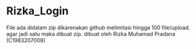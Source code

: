 # Rizka_Login
File ada didalam zip dikarenakan github melimitasi hingga 100 file/upload. agar jadi satu maka dibuat zip. dibuat oleh Rizka Muhamad Pradana (C1983207008)
